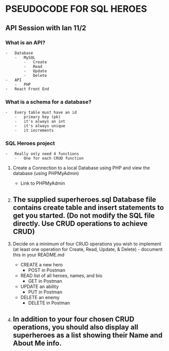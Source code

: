 # PSEUDOCODE FOR SQL HEROES

## API Session with Ian 11/2

### What is an API?
    -   Database
        -   MySQL
            -   Create
            -   Read
            -   Update
            -   Delete
    -   API
        -   PHP
    -   React Front End

### What is a schema for a database?
    -   Every table must have an id
        -   primary key (pk)
        -   it's always an int
        -   it's always unique
        -   it increments

### SQL Heroes project
    -   Really only need 4 functions
        -   One for each CRUD function

1. Create a Connection to a local Database using PHP and view the database (using PHPMyAdmin)
    -   Link to PHPMyAdmin
2. The supplied superheroes.sql Database file contains create table and insert statements to get you started. (Do not modify the SQL file directly. Use CRUD operations to achieve CRUD)
    -   
3. Decide on a minimum of four CRUD operations you wish to implement (at least one operation for Create, Read, Update, & Delete) - document this in your README.md
    -   CREATE a new hero
        -   POST in Postman
    -   READ list of all heroes, names, and bio
        -   GET in Postman
    -   UPDATE an ability
        -   PUT in Postman
    -   DELETE an enemy
        -   DELETE in Postman

4. In addition to your four chosen CRUD operations, you should also display all superheroes as a list showing their Name and About Me info.
    -   
